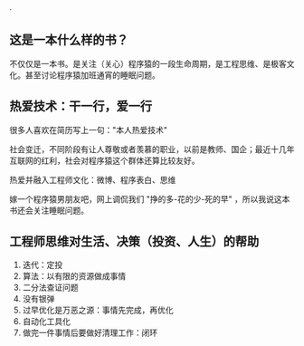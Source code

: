 ·
## 这是一本什么样的书？

不仅仅是一本书。是关注（关心）程序猿的一段生命周期，是工程思维、是极客文化。甚至讨论程序猿加班通宵的睡眠问题。



## 热爱技术：干一行，爱一行

很多人喜欢在简历写上一句："本人热爱技术"

社会变迁，不同阶段有让人尊敬或者羡慕的职业，以前是教师、国企；最近十几年互联网的红利，社会对程序猿这个群体还算比较友好。

热爱并融入工程师文化：微博、程序表白、思维

嫁一个程序猿男朋友吧，网上调侃我们 "挣的多-花的少-死的早" ，所以我说这本书还会关注睡眠问题。

## 工程师思维对生活、决策（投资、人生）的帮助

1. 迭代：定投
2. 算法：以有限的资源做成事情
3. 二分法查证问题
4. 没有银弹
5. 过早优化是万恶之源：事情先完成，再优化
6. 自动化工具化
7. 做完一件事情后要做好清理工作：闭环
